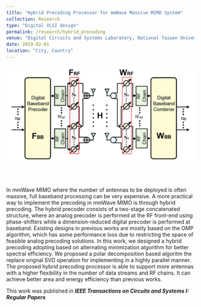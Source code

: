 ```yaml
---
title: "Hybrid Precoding Processor for mmWave Massive MIMO System"
collection: Research
type: "Digital VLSI design"
permalink: /research/hybrid_precoding
venue: "Digital Circuits and Systems Laboratory, National Taiwan University"
date: 2019-02-01
location: "City, Country"
---
```


<p align="center">
<img src='/images/publications/Hybrid_Precoding.jpg' width='600'> 
</p><br>

<br>

In mmWave MIMO where the number of antennas to be deployed is often massive, full baseband processing can be very expensive.
A more practical way to implement the precoding in mmWave MIMO is through hybrid precoding.
The hybrid precoder consists of a two-stage concatenated structure, where an analog precoder is performed at the RF front-end using phase-shifters while a dimension-reduced digital precoder is performed at baseband. 
Existing designs in previous works are mostly based on the OMP algorithm, which has some performance loss due to restricting the space of feasible analog precoding solutions.
In this work, we designed a hybrid precoding adopting based on alternating minimization algorithm for better spectral efficiency.
We proposed a polar decomposition based algoritm the replace orignal SVD operation for implementing in a highly parallel manner.
The proposed hybrid precoding processor is able to support more antennas with a higher flexibility in the number of data streams and RF chains.
It can achieve better area and energy efficiency than previous works.

This work was published in <b><i> IEEE Transactions on Circuits and Systems I: Regular Papers </i></b>